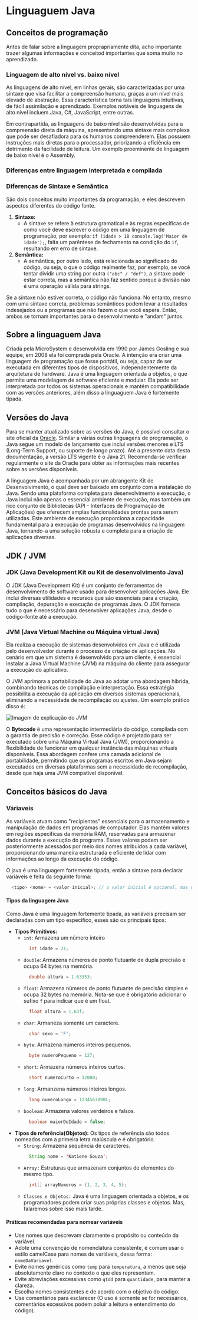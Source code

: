# Linguaguem Java 

## Conceitos de programação
Antes de falar sobre a linguagem proprapriamente dita, acho importante trazer algumas informações e conceitod importantes que soma muito no aprendizado. 

### Linguagem de alto nível vs. baixo nível

As linguagens de alto nível, em linhas gerais, são caracterizadas por uma sintaxe que visa facilitar a compreensão humana, graças a um nível mais elevado de abstração. Essa característica torna tais linguagens intuitivas, de fácil assimilação e aprendizado. Exemplos notáveis de linguagens de alto nível incluem Java, C#, JavaScript, entre outras.

Em contrapartida, as linguagens de baixo nível são desenvolvidas para a compreensão direta da máquina, apresentando uma sintaxe mais complexa que pode ser desafiadora para os humanos compreenderem. Elas possuem instruções mais diretas para o processador, priorizando a eficiência em detrimento da facilidade de leitura. Um exemplo proeminente de linguagem de baixo nível é o Assembly.

### Diferenças entre linguagem interpretada e compilada

### Diferenças de Sintaxe e Semântica 
São dois conceitos muito importantes da programação, e eles descrevem aspectos diferentes do código fonte.

1. **Sintaxe:**
    - A sintaxe se refere à estrutura gramatical e às regras específicas de como você deve escrever o código em uma linguagem de programação, por exemplo: `if (idade > 18 console.log('Maior de idade');`, falta um parêntese de fechamento na condição do `if`, resultando em erro de sintaxe.
2. **Semântica:**
    - A semântica, por outro lado, está relacionada ao significado do código, ou seja, o que o código realmente faz, por exemplo, se você tentar dividir uma string por outra `("abc" / "def")`, a sintaxe pode estar correta, mas a semântica não faz sentido porque a divisão não é uma operação válida para strings.
  
Se a sintaxe não estiver correta, o código não funciona. No entanto, mesmo com uma sintaxe correta, problemas semânticos podem levar a resultados indesejados ou a programas que não fazem o que você espera. Então, ambos se tornam importantes para o desenvolvimento e "andam" juntos.

## Sobre a linguaguem Java
Criada pela MicroSystem e desenvolvida em 1990 por James Gosling e sua equipe, em 2008 ela foi comprada pela Oracle. A intenção era criar uma linguagem de programação que fosse portátil, ou seja, capaz de ser executada em diferentes tipos de dispositivos, independentemente da arquitetura de hardware. Java é uma linguagem orientada a objetos, o que permite uma modelagem de software eficiente e modular. Ela pode ser interpretada por todos os sistemas operacionais e mantém compatibilidade com as versões anteriores, além disso a linguaguem Java é fortemente tipada.

## Versões do Java

Para se manter atualizado sobre as versões do Java, é possível consultar o site oficial da [Oracle](https://www.oracle.com/java/technologies/java-se-glance.html). Similar a várias outras linguagens de programação, o Java segue um modelo de lançamento que inclui versões menores e LTS (Long-Term Support, ou suporte de longo prazo). Até a presente data desta documentação, a versão LTS vigente é o Java 21. Recomenda-se verificar regularmente o site da Oracle para obter as informações mais recentes sobre as versões disponíveis.

A linguagem Java é acompanhada por um abrangente Kit de Desenvolvimento, o qual deve ser baixado em conjunto com a instalação do Java. Sendo uma plataforma completa para desenvolvimento e execução, o Java inclui não apenas o essencial ambiente de execução, mas também um rico conjunto de Bibliotecas (API - Interfaces de Programação de Aplicações) que oferecem amplas funcionalidades prontas para serem utilizadas. Este ambiente de execução proporciona a capacidade fundamental para a execução de programas desenvolvidos na linguagem Java, tornando-a uma solução robusta e completa para a criação de aplicações diversas.

## JDK / JVM 

### JDK (Java Development Kit ou Kit de desenvolvimento Java) 
O JDK (Java Development Kit) é um conjunto de ferramentas de desenvolvimento de software usado para desenvolver aplicações Java. Ele inclui diversas utilidades e recursos que são essenciais para a criação, compilação, depuração e execução de programas Java. O JDK fornece tudo o que é necessário para desenvolver aplicações Java, desde o código-fonte até a execução.

### JVM (Java Virtual Machine ou Máquina virtual Java)
Ela realiza a execução de sistemas desenvolvidos em Java e é utilizada pelo desenvolvedor durante o processo de criação de aplicações. No cenário em que um sistema é desenvolvido para um cliente, é essencial instalar a Java Virtual Machine (JVM) na máquina do cliente para assegurar a execução do aplicativo.

O JVM aprimora a portabilidade do Java ao adotar uma abordagem híbrida, combinando técnicas de compilação e interpretação. Essa estratégia possibilita a execução da aplicação em diversos sistemas operacionais, eliminando a necessidade de recompilação ou ajustes. Um exemplo prático disso é:

![Imagem de explicação do JVM](https://github.com/katiene-souza/estudos-java/assets/85809975/9350e025-79ef-4b76-9b3f-57fbe91551a6)

O **Bytecode** é uma representação intermediária do código, compilada com a garantia de precisão e correção. Esse código é projetado para ser executado sobre uma Máquina Virtual Java (JVM), proporcionando a flexibilidade de funcionar em qualquer instância das máquinas virtuais disponíveis. Essa abordagem confere uma camada adicional de portabilidade, permitindo que os programas escritos em Java sejam executados em diversas plataformas sem a necessidade de recompilação, desde que haja uma JVM compatível disponível.

## Conceitos básicos do Java

### Váriaveis 
As variáveis atuam como "recipientes" essenciais para o armazenamento e manipulação de dados em programas de computador. Elas mantêm valores em regiões específicas da memória RAM, reservadas para armazenar dados durante a execução do programa. Esses valores podem ser posteriormente acessados por meio dos nomes atribuídos a cada variável, proporcionando uma maneira estruturada e eficiente de lidar com informações ao longo da execução do código. 

O java é uma linguagem fortemente tipada, então a sintaxe para declarar variáveis é feita da seguinte forma: 
```java
  <tipo> <nome> = <valor inicial>; // o valor inicial é opcional, mas o ponto e vírgula depois da declaração é obrigatória. 
```
#### Tipos da linguagem Java
Como Java é uma linguagem fortemente tipada, as variáveis precisam ser declaradas com um tipo específico, esses são os principais tipos:
- **Tipos Primitivos:** 
  - `int`: Armazena um número inteiro
      ```java
        int idade = 21; 
      ```
  - `double`: Armazena números de ponto flutuante de dupla precisão e ocupa 64 bytes na memória.
      ```java
        double altura = 1.63353; 
      ```
  - `float`: Armazena números de ponto flutuante de precisão simples e ocupa 32 bytes na memória. Nota-se que é obrigatório adicionar o sufixo `f` para indicar que é um float.
      ```java
        float altura = 1.63f; 
      ```
  - `char`: Armaneza somente um caractere.
      ```java
        char sexo = 'F'; 
      ```
  - `byte`: Armazena números inteiros pequenos.
      ```java
        byte numeroPequeno = 127;  
      ```
  - `short`: Armazena números inteiros curtos.
      ```java
        short numeroCurto = 32000;  
      ```
  - `long`: Armanzena números inteiros longos.
      ```java
        long numeroLongo = 1234567890L;  
      ```
  - `boolean`: Armazena valores verdeiros e falsos.
      ```java
        boolean maiorDeIdade = false; 
      ```
- **Tipos de referência(Objetos):** Os tipos de referência são todos nomeados com a primeira letra maiúscula e é obrigatório. 
  - `String`: Armazena sequência de caracteres.
      ```java
        String nome = 'Katiene Souza';  
      ```
  - `Array:` Estruturas que armazenam conjuntos de elementos do mesmo tipo.
    ```java
      int[] arrayNumeros = {1, 2, 3, 4, 5}; 
    ```
  - `Classes e Objetos:` Java é uma linguagem orientada a objetos, e os programadores podem criar suas próprias classes e objetos. Mas, falaremos sobre isso mais tarde.

#### Práticas recomendadas para nomear variáveis
- Use nomes que descrevam claramente o propósito ou conteúdo da variável.
- Adote uma convenção de nomenclatura consistente, é comum usar o estilo camelCase para nomes de variáveis, dessa forma: `nomeDaVariavel`.
- Evite nomes genéricos como `temp` para `temperatura`, a menos que seja absolutamente claro no contexto o que eles representam.
- Evite abreviações excessivas como `qtdd` para `quantidade`, para manter a clareza.
- Escolha nomes consistentes e de acordo com o objetivo do código.
- Use comentários para esclarecer (O uso é somente se for necessários, comentários excessivos podem poluir a leitura e entendimento do código).
